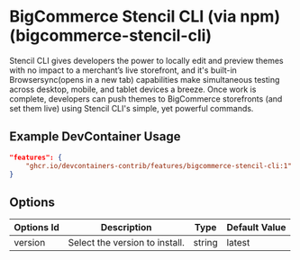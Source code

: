 
# BigCommerce Stencil CLI (via npm) (bigcommerce-stencil-cli)

Stencil CLI gives developers the power to locally edit and preview themes with no impact to a merchant’s live storefront, and it's built-in Browsersync(opens in a new tab) capabilities make simultaneous testing across desktop, mobile, and tablet devices a breeze. Once work is complete, developers can push themes to BigCommerce storefronts (and set them live) using Stencil CLI's simple, yet powerful commands.

## Example DevContainer Usage

```json
"features": {
    "ghcr.io/devcontainers-contrib/features/bigcommerce-stencil-cli:1": {}
}
```

## Options

| Options Id | Description | Type | Default Value |
|-----|-----|-----|-----|
| version | Select the version to install. | string | latest |


